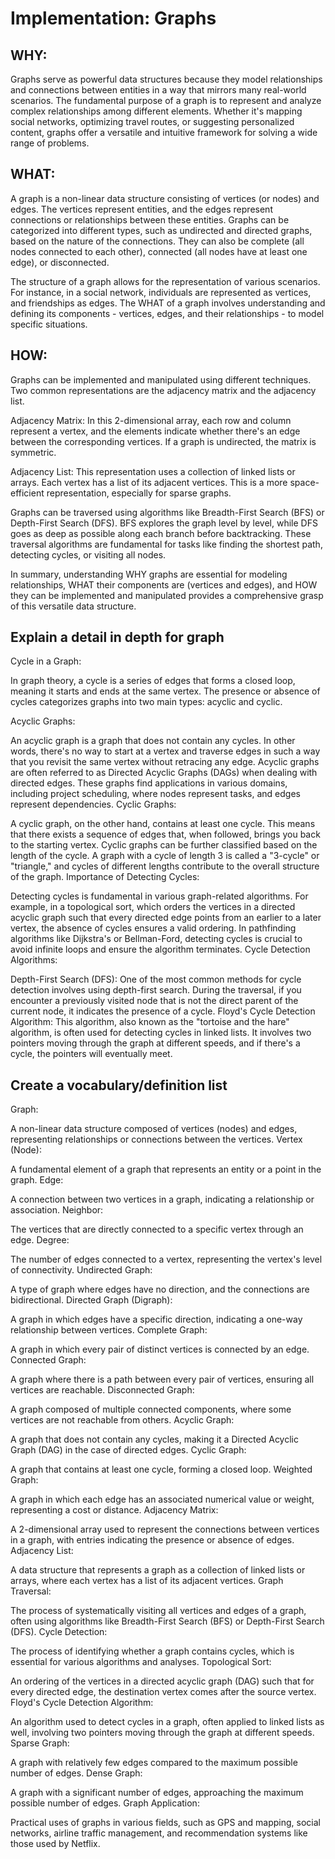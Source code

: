 # Implementation: Graphs

## WHY:
Graphs serve as powerful data structures because they model relationships and connections between entities in a way that mirrors many real-world scenarios. The fundamental purpose of a graph is to represent and analyze complex relationships among different elements. Whether it's mapping social networks, optimizing travel routes, or suggesting personalized content, graphs offer a versatile and intuitive framework for solving a wide range of problems.

## WHAT:
A graph is a non-linear data structure consisting of vertices (or nodes) and edges. The vertices represent entities, and the edges represent connections or relationships between these entities. Graphs can be categorized into different types, such as undirected and directed graphs, based on the nature of the connections. They can also be complete (all nodes connected to each other), connected (all nodes have at least one edge), or disconnected.

The structure of a graph allows for the representation of various scenarios. For instance, in a social network, individuals are represented as vertices, and friendships as edges. The WHAT of a graph involves understanding and defining its components - vertices, edges, and their relationships - to model specific situations.

## HOW:
Graphs can be implemented and manipulated using different techniques. Two common representations are the adjacency matrix and the adjacency list.

Adjacency Matrix: In this 2-dimensional array, each row and column represent a vertex, and the elements indicate whether there's an edge between the corresponding vertices. If a graph is undirected, the matrix is symmetric.

Adjacency List: This representation uses a collection of linked lists or arrays. Each vertex has a list of its adjacent vertices. This is a more space-efficient representation, especially for sparse graphs.

Graphs can be traversed using algorithms like Breadth-First Search (BFS) or Depth-First Search (DFS). BFS explores the graph level by level, while DFS goes as deep as possible along each branch before backtracking. These traversal algorithms are fundamental for tasks like finding the shortest path, detecting cycles, or visiting all nodes.

In summary, understanding WHY graphs are essential for modeling relationships, WHAT their components are (vertices and edges), and HOW they can be implemented and manipulated provides a comprehensive grasp of this versatile data structure.
  

## Explain a detail in depth for graph


Cycle in a Graph:

In graph theory, a cycle is a series of edges that forms a closed loop, meaning it starts and ends at the same vertex. The presence or absence of cycles categorizes graphs into two main types: acyclic and cyclic.

Acyclic Graphs:

An acyclic graph is a graph that does not contain any cycles. In other words, there's no way to start at a vertex and traverse edges in such a way that you revisit the same vertex without retracing any edge.
Acyclic graphs are often referred to as Directed Acyclic Graphs (DAGs) when dealing with directed edges. These graphs find applications in various domains, including project scheduling, where nodes represent tasks, and edges represent dependencies.
Cyclic Graphs:

A cyclic graph, on the other hand, contains at least one cycle. This means that there exists a sequence of edges that, when followed, brings you back to the starting vertex.
Cyclic graphs can be further classified based on the length of the cycle. A graph with a cycle of length 3 is called a "3-cycle" or "triangle," and cycles of different lengths contribute to the overall structure of the graph.
Importance of Detecting Cycles:

Detecting cycles is fundamental in various graph-related algorithms. For example, in a topological sort, which orders the vertices in a directed acyclic graph such that every directed edge points from an earlier to a later vertex, the absence of cycles ensures a valid ordering.
In pathfinding algorithms like Dijkstra's or Bellman-Ford, detecting cycles is crucial to avoid infinite loops and ensure the algorithm terminates.
Cycle Detection Algorithms:

Depth-First Search (DFS): One of the most common methods for cycle detection involves using depth-first search. During the traversal, if you encounter a previously visited node that is not the direct parent of the current node, it indicates the presence of a cycle.
Floyd's Cycle Detection Algorithm: This algorithm, also known as the "tortoise and the hare" algorithm, is often used for detecting cycles in linked lists. It involves two pointers moving through the graph at different speeds, and if there's a cycle, the pointers will eventually meet.

## Create a vocabulary/definition list


Graph:

A non-linear data structure composed of vertices (nodes) and edges, representing relationships or connections between the vertices.
Vertex (Node):

A fundamental element of a graph that represents an entity or a point in the graph.
Edge:

A connection between two vertices in a graph, indicating a relationship or association.
Neighbor:

The vertices that are directly connected to a specific vertex through an edge.
Degree:

The number of edges connected to a vertex, representing the vertex's level of connectivity.
Undirected Graph:

A type of graph where edges have no direction, and the connections are bidirectional.
Directed Graph (Digraph):

A graph in which edges have a specific direction, indicating a one-way relationship between vertices.
Complete Graph:

A graph in which every pair of distinct vertices is connected by an edge.
Connected Graph:

A graph where there is a path between every pair of vertices, ensuring all vertices are reachable.
Disconnected Graph:

A graph composed of multiple connected components, where some vertices are not reachable from others.
Acyclic Graph:

A graph that does not contain any cycles, making it a Directed Acyclic Graph (DAG) in the case of directed edges.
Cyclic Graph:

A graph that contains at least one cycle, forming a closed loop.
Weighted Graph:

A graph in which each edge has an associated numerical value or weight, representing a cost or distance.
Adjacency Matrix:

A 2-dimensional array used to represent the connections between vertices in a graph, with entries indicating the presence or absence of edges.
Adjacency List:

A data structure that represents a graph as a collection of linked lists or arrays, where each vertex has a list of its adjacent vertices.
Graph Traversal:

The process of systematically visiting all vertices and edges of a graph, often using algorithms like Breadth-First Search (BFS) or Depth-First Search (DFS).
Cycle Detection:

The process of identifying whether a graph contains cycles, which is essential for various algorithms and analyses.
Topological Sort:

An ordering of the vertices in a directed acyclic graph (DAG) such that for every directed edge, the destination vertex comes after the source vertex.
Floyd's Cycle Detection Algorithm:

An algorithm used to detect cycles in a graph, often applied to linked lists as well, involving two pointers moving through the graph at different speeds.
Sparse Graph:

A graph with relatively few edges compared to the maximum possible number of edges.
Dense Graph:

A graph with a significant number of edges, approaching the maximum possible number of edges.
Graph Application:

Practical uses of graphs in various fields, such as GPS and mapping, social networks, airline traffic management, and recommendation systems like those used by Netflix.

